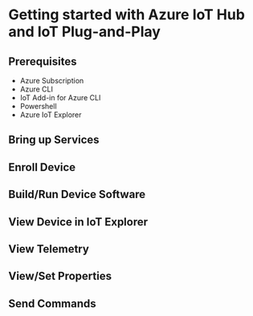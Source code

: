 # Getting started with Azure IoT Hub and IoT Plug-and-Play

## Prerequisites

* Azure Subscription
* Azure CLI
* IoT Add-in for Azure CLI
* Powershell
* Azure IoT Explorer

## Bring up Services

## Enroll Device

## Build/Run Device Software

## View Device in IoT Explorer

## View Telemetry

## View/Set Properties

## Send Commands